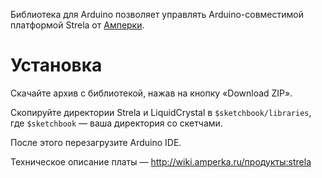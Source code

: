 
Библиотека для Arduino позволяет управлять Arduino-совместимой платформой Strela от [Амперки](http://amperka.ru).

Установка
=========

Скачайте архив с библиотекой, нажав на кнопку «Download ZIP».

Скопируйте директории Strela и LiquidCrystal в `$sketchbook/libraries`, где `$sketchbook` — ваша директория
со скетчами.

После этого перезагрузите Arduino IDE.

Техническое описание платы — http://wiki.amperka.ru/продукты:strela
